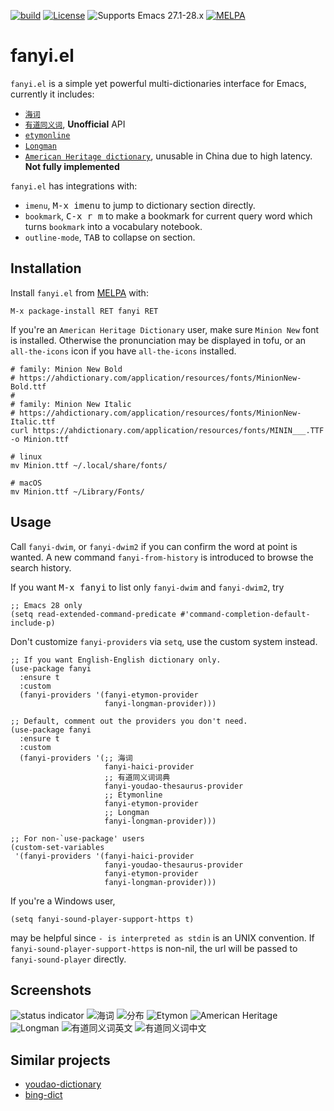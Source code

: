 [![build](https://github.com/condy0919/fanyi.el/actions/workflows/build.yml/badge.svg)](https://github.com/condy0919/fanyi.el/actions/workflows/build.yml)
[![License](http://img.shields.io/:license-gpl3-blue.svg)](LICENSE)
![Supports Emacs 27.1-28.x](https://img.shields.io/badge/Supports-Emacs_27.1_--_28.x-blueviolet.svg?style=flat-square&logo=GNU%20Emacs&logoColor=white)
[![MELPA](https://melpa.org/packages/fanyi-badge.svg)](https://melpa.org/#/fanyi)

# fanyi.el

`fanyi.el` is a simple yet powerful multi-dictionaries interface for Emacs, currently it includes:

- [`海词`](https://dict.cn/)
- [`有道同义词`](https://dict.youdao.com/suggest?q=accumulate&doctype=json), **Unofficial** API
- [`etymonline`](https://www.etymonline.com/)
- [`Longman`](https://www.ldoceonline.com/)
- [`American Heritage dictionary`](https://ahdictionary.com/), unusable in China due to high latency. **Not fully implemented**

`fanyi.el` has integrations with:

- `imenu`, <kbd>M-x imenu</kbd> to jump to dictionary section directly.
- `bookmark`, <kbd>C-x r m</kbd> to make a bookmark for current query word which turns `bookmark` into a vocabulary notebook.
- `outline-mode`, <kbd>TAB</kbd> to collapse on section.

## Installation

Install `fanyi.el` from [MELPA](https://melpa.org) with:

```
M-x package-install RET fanyi RET
```

If you're an `American Heritage Dictionary` user, make sure `Minion New` font is
installed. Otherwise the pronunciation may be displayed in tofu, or an
`all-the-icons` icon if you have `all-the-icons` installed.

``` shell
# family: Minion New Bold
# https://ahdictionary.com/application/resources/fonts/MinionNew-Bold.ttf
#
# family: Minion New Italic
# https://ahdictionary.com/application/resources/fonts/MinionNew-Italic.ttf
curl https://ahdictionary.com/application/resources/fonts/MININ___.TTF -o Minion.ttf

# linux
mv Minion.ttf ~/.local/share/fonts/

# macOS
mv Minion.ttf ~/Library/Fonts/
```

## Usage

Call `fanyi-dwim`, or `fanyi-dwim2` if you can confirm the word at point is
wanted. A new command `fanyi-from-history` is introduced to browse the search
history.

If you want <kbd>M-x fanyi</kbd> to list only `fanyi-dwim` and `fanyi-dwim2`, try

``` emacs-lisp
;; Emacs 28 only
(setq read-extended-command-predicate #'command-completion-default-include-p)
```

Don't customize `fanyi-providers` via `setq`, use the custom system instead.

``` emacs-lisp
;; If you want English-English dictionary only.
(use-package fanyi
  :ensure t
  :custom
  (fanyi-providers '(fanyi-etymon-provider
                     fanyi-longman-provider)))

;; Default, comment out the providers you don't need.
(use-package fanyi
  :ensure t
  :custom
  (fanyi-providers '(;; 海词
                     fanyi-haici-provider
                     ;; 有道同义词词典
                     fanyi-youdao-thesaurus-provider
                     ;; Etymonline
                     fanyi-etymon-provider
                     ;; Longman
                     fanyi-longman-provider)))

;; For non-`use-package' users
(custom-set-variables
 '(fanyi-providers '(fanyi-haici-provider
                     fanyi-youdao-thesaurus-provider
                     fanyi-etymon-provider
                     fanyi-longman-provider)))
```

If you're a Windows user,

``` emacs-lisp
(setq fanyi-sound-player-support-https t)
```

may be helpful since `- is interpreted as stdin` is an UNIX convention. If
`fanyi-sound-player-support-https` is non-nil, the url will be passed to
`fanyi-sound-player` directly.

## Screenshots

![status indicator](https://user-images.githubusercontent.com/4024656/136776219-0ffd6d27-ce36-48ca-979c-87f163cd79fc.png)
![海词](https://user-images.githubusercontent.com/4024656/128582690-2af2bb4a-46aa-4241-bdc0-6a5bb5e2db38.png)
![分布](https://user-images.githubusercontent.com/4024656/128582703-3e62cd17-a778-4982-9872-98e8697e333e.png)
![Etymon](https://user-images.githubusercontent.com/4024656/128583142-dfd26d67-45c5-482a-9268-d7482dbe65f3.png)
![American Heritage](https://user-images.githubusercontent.com/4024656/129494115-02b1e344-4eb3-43ac-8ccc-08d75a3aeecd.png)
![Longman](https://user-images.githubusercontent.com/4024656/131615163-7b52a0eb-77a4-481f-b093-8f9c7fa91216.png)
![有道同义词英文](https://user-images.githubusercontent.com/4024656/132447780-1bbd9a6e-805e-4a4c-9e0a-03f499864c6f.png)
![有道同义词中文](https://user-images.githubusercontent.com/4024656/132447809-af3785bd-fe6d-4e52-a107-71c89fb8a26b.png)

## Similar projects

- [youdao-dictionary](https://github.com/xuchunyang/youdao-dictionary.el)
- [bing-dict](https://github.com/cute-jumper/bing-dict.el)
